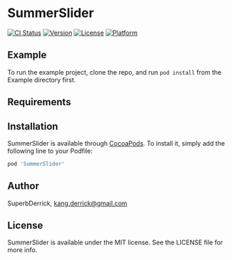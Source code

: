 # SummerSlider

[![CI Status](http://img.shields.io/travis/kang.derrick@gmail.com/SummerSlider.svg?style=flat)](https://travis-ci.org/kang.derrick@gmail.com/SummerSlider)
[![Version](https://img.shields.io/cocoapods/v/SummerSlider.svg?style=flat)](http://cocoapods.org/pods/SummerSlider)
[![License](https://img.shields.io/cocoapods/l/SummerSlider.svg?style=flat)](http://cocoapods.org/pods/SummerSlider)
[![Platform](https://img.shields.io/cocoapods/p/SummerSlider.svg?style=flat)](http://cocoapods.org/pods/SummerSlider)

## Example

To run the example project, clone the repo, and run `pod install` from the Example directory first.

## Requirements

## Installation

SummerSlider is available through [CocoaPods](http://cocoapods.org). To install
it, simply add the following line to your Podfile:

```ruby
pod 'SummerSlider'
```

## Author

SuperbDerrick, kang.derrick@gmail.com

## License

SummerSlider is available under the MIT license. See the LICENSE file for more info.
